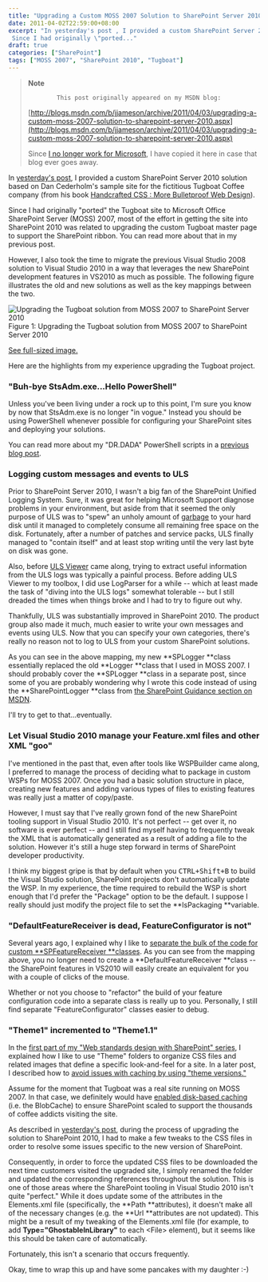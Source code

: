 ```yaml
---
title: "Upgrading a Custom MOSS 2007 Solution to SharePoint Server 2010"
date: 2011-04-02T22:59:00+08:00
excerpt: "In yesterday's post , I provided a custom SharePoint Server 2010 solution based on Dan Cederholm's sample site for the fictitious Tugboat Coffee company (from his book Handcrafted CSS : More Bulletproof Web Design ). 
 Since I had originally \"ported..."
draft: true
categories: ["SharePoint"]
tags: ["MOSS 2007", "SharePoint 2010", "Tugboat"]
---
```


> **Note**
> 
>             This post originally appeared on my MSDN blog:  
>   
> 
> 
> [http://blogs.msdn.com/b/jjameson/archive/2011/04/03/upgrading-a-custom-moss-2007-solution-to-sharepoint-server-2010.aspx](http://blogs.msdn.com/b/jjameson/archive/2011/04/03/upgrading-a-custom-moss-2007-solution-to-sharepoint-server-2010.aspx)
> 
> 
> Since [I no longer work for Microsoft](/blog/jjameson/archive/2011/09/02/last-day-with-microsoft.aspx), I have copied it here in case that blog                 ever goes away.


In [yesterday's post](/blog/jjameson/archive/2011/04/02/web-standards-design-with-sharepoint-part-4.aspx), I provided a custom SharePoint Server 2010 solution based         on Dan Cederholm's sample site for the fictitious Tugboat Coffee company (from his         book [Handcrafted CSS : More Bulletproof Web Design](http://amzn.com/0321643380)).

Since I had originally "ported" the Tugboat site to Microsoft Office SharePoint         Server (MOSS) 2007, most of the effort in getting the site into SharePoint 2010         was related to upgrading the custom Tugboat master page to support the SharePoint         ribbon. You can read more about that in my previous post.

However, I also took the time to migrate the previous Visual Studio 2008 solution         to Visual Studio 2010 in a way that leverages the new SharePoint development features         in VS2010 as much as possible. The following figure illustrates the old and new         solutions as well as the key mappings between the two.

![Upgrading the Tugboat solution from MOSS 2007 to SharePoint Server 2010](https://www.technologytoolbox.com/blog/images/www_technologytoolbox_com/blog/jjameson/9/r_Tugboat-Solution-Upgrade.jpg)
            Figure 1: Upgrading the Tugboat solution from MOSS 2007 to SharePoint Server 
            2010

[See full-sized image.](/blog/images/www_technologytoolbox_com/blog/jjameson/9/o_Tugboat-Solution-Upgrade.jpg)


Here are the highlights from my experience upgrading the Tugboat project.

###         "Buh-bye StsAdm.exe...Hello PowerShell"

Unless you've been living under a rock up to this point, I'm sure you know by now         that StsAdm.exe is no longer "in vogue." Instead you should be using PowerShell         whenever possible for configuring your SharePoint sites and deploying your solutions.

You can read more about my "DR.DADA" PowerShell scripts in a [previous blog post](/blog/jjameson/archive/2011/02/27/deployment-scripts-for-sharepoint-server-2010.aspx).

###         Logging custom messages and events to ULS

Prior to SharePoint Server 2010, I wasn't a big fan of the SharePoint Unified Logging         System. Sure, it was great for helping Microsoft Support diagnose problems in your         environment, but aside from that it seemed the only purpose of ULS was to "spew"         an unholy amount of [garbage](/blog/jjameson/archive/2009/03/26/sharepoint-uls-logs-flooded-with-preserving-template-record-with-size.aspx) to your hard disk until it managed to completely consume all remaining         free space on the disk. Fortunately, after a number of patches and service packs,         ULS finally managed to "contain itself" and at least stop writing until the very         last byte on disk was gone.

Also, before [ULS Viewer](http://archive.msdn.microsoft.com/ULSViewer)         came along, trying to extract useful information from the ULS logs was typically         a painful process. Before adding ULS Viewer to my toolbox, I did use LogParser for         a while -- which at least made the task of "diving into the ULS logs" somewhat tolerable         -- but I still dreaded the times when things broke and I had to try to figure out         why.

Thankfully, ULS was substantially improved in SharePoint 2010. The product group         also made it much, much easier to write your own messages and events using ULS.         Now that you can specify your own categories, there's really no reason not to log         to ULS from your custom SharePoint solutions.

As you can see in the above mapping, my new **SPLogger **class essentially         replaced the old **Logger **class that I used in MOSS 2007. I should         probably cover the **SPLogger **class in a separate post, since some         of you are probably wondering why I wrote this code instead of using the **SharePointLogger
        **class from [the SharePoint Guidance section on MSDN](http://msdn.microsoft.com/en-us/library/ff649628.aspx).

I'll try to get to that...eventually.

###         Let Visual Studio 2010 manage your Feature.xml files and other XML "goo"

I've mentioned in the past that, even after tools like WSPBuilder came along, I         preferred to manage the process of deciding what to package in custom WSPs for MOSS         2007. Once you had a basic solution structure in place, creating new features and         adding various types of files to existing features was really just a matter of copy/paste.

However, I must say that I've really grown fond of the new SharePoint tooling support         in Visual Studio 2010. It's not perfect -- get over it, no software is ever perfect         -- and I still find myself having to frequently tweak the XML that is automatically         generated as a result of adding a file to the solution. However it's still a huge         step forward in terms of SharePoint developer productivity.

I think my biggest gripe is that by default when you <kbd>CTRL+Shift+B</kbd> to         build the Visual Studio solution, SharePoint projects don't automatically update         the WSP. In my experience, the time required to rebuild the WSP is short enough         that I'd prefer the "Package" option to be the default. I suppose I really should         just modify the project file to set the **IsPackaging **variable.

###         "DefaultFeatureReceiver is dead, FeatureConfigurator is not"

Several years ago, I explained why I like to [separate the bulk of the code for custom **SPFeatureReceiver **classes](/blog/jjameson/archive/2007/03/22/what-s-in-a-name-defaultfeaturereceiver-vs-featureconfigurator.aspx).         As you can see from the mapping above, you no longer need to create a **DefaultFeatureReceiver
        **class -- the SharePoint features in VS2010 will easily create an equivalent         for you with a couple of clicks of the mouse.

Whether or not you choose to "refactor" the build of your feature configuration         code into a separate class is really up to you. Personally, I still find separate         "FeatureConfigurator" classes easier to debug.

###         "Theme1" incremented to "Theme1.1"

In the [first part of my "Web standards design with SharePoint" series](/blog/jjameson/archive/2010/01/30/web-standards-design-with-moss-2007-part-1.aspx), I explained         how I like to use "Theme" folders to organize CSS files and related images that         define a specific look-and-feel for a site. In a later post, I described how to         [avoid issues with caching by using "theme versions."](/blog/jjameson/archive/2010/11/16/avoid-issues-with-caching-by-using-quot-theme-versions-quot.aspx)

Assume for the moment that Tugboat was a real site running on MOSS 2007. In that         case, we definitely would have [enabled disk-based caching](/blog/jjameson/archive/2009/03/27/always-enable-disk-based-caching-in-moss-2007.aspx) (i.e. the BlobCache) to ensure SharePoint scaled         to support the thousands of coffee addicts visiting the site.

As described in [yesterday's post](/blog/jjameson/archive/2011/04/02/web-standards-design-with-sharepoint-part-4.aspx), during the process of upgrading the solution to SharePoint         2010, I had to make a few tweaks to the CSS files in order to resolve some issues         specific to the new version of SharePoint.

Consequently, in order to force the updated CSS files to be downloaded the next         time customers visited the upgraded site, I simply renamed the folder and updated         the corresponding references throughout the solution. This is one of those areas         where the SharePoint tooling in Visual Studio 2010 isn't quite "perfect." While         it does update some of the attributes in the Elements.xml file (specifically, the         **Path **attributes), it doesn't make all of the necessary changes         (e.g. the **Url **attributes are not updated). This might be a result         of my tweaking of the Elements.xml file (for example, to add **Type="GhostableInLibrary"**         to each &lt;File&gt; element), but it seems like this should be taken care of automatically.

Fortunately, this isn't a scenario that occurs frequently.

Okay, time to wrap this up and have some pancakes with my daughter :-)

